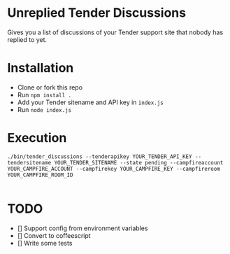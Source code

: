 Unreplied Tender Discussions
============================

Gives you a list of discussions of your Tender support site that nobody has replied to yet.


# Installation

* Clone or fork this repo
* Run `npm install .`
* Add your Tender sitename and API key in `index.js`
* Run `node index.js`

# Execution

```
./bin/tender_discussions --tenderapikey YOUR_TENDER_API_KEY --tendersitename YOUR_TENDER_SITENAME --state pending --campfireaccount YOUR_CAMPFIRE_ACCOUNT --campfirekey YOUR_CAMPFIRE_KEY --campfireroom YOUR_CAMPFIRE_ROOM_ID


```

# TODO

- [] Support config from environment variables
- [] Convert to coffeescript
- [] Write some tests
